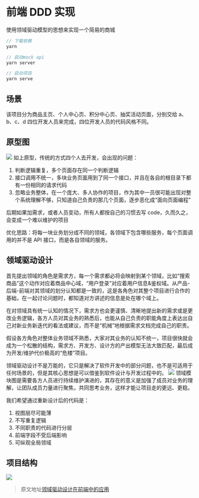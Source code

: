 # 前端 DDD 实现

使用领域驱动模型的思想来实现一个简易的商城

```js
// 下载依赖
yarn

// 启动mock api
yarn server

// 启动项目
yarn serve
```

## 场景

该项目分为商品主页、个人中心页、积分中心页、抽奖活动页面，分别交给 a、b、c、d 四位开发人员来完成，四位开发人员的代码风格不同。

## 原型图

![](https://user-gold-cdn.xitu.io/2019/7/25/16c273cdb8fab0ab?imageView2/0/w/1280/h/960/format/webp/ignore-error/1)
如上原型，传统的方式四个人去开发，会出现的问题：

1. 判断逻辑重复，多个页面存在同一个判断逻辑
2. 接口调用不统一，多块业务页面用到了同一个接口，并且在各自的根目录下都有一份相同的请求代码
3. 忽略业务整体，在一个庞大、多人协作的项目，作为其中一员很可能出现对整个系统理解不够，只知道自己负责的那几个页面，逐步恶化成“面向页面编程”

后期如果加需求，或者人员变动，所有人都按自己的习惯去写 code，久而久之，会变成一个难以维护的项目

优化思路：将每一块业务划分成不同的领域，各领域下包含哪些服务，每个页面调用的并不是 API 接口，而是各自领域的服务。

## 领域驱动设计

首先提出领域的角色是需求方，每一个需求都必将会映射到某个领域，比如“搜索商品”这个动作对应着商品中心域，“用户登录”对应着用户信息&鉴权域。从产品-后端-前端对其领域的划分认知都是一致的，这是各角色对其整个项目进行合作的基础，在一起讨论问题时，都知道对方讲述的信息是处在哪个域上。

在对领域具有统一认知的情况下，需求方也会更谨慎、清晰地提出新的需求或是更改业务逻辑，各方人员对其业务的熟悉后，也能从自己负责的职能角度上表达出自己对新业务新迭代的看法或建议，而不是“机械”地根据需求文档完成自己的职责。

假设各方角色对整体业务领域不熟悉，大家对其业务的认知不统一，项目很快就会成为一个松散的结构，需求方、开发方、设计方的产出模型无法大致匹配，最后成为开发/维护代价极高的“危楼”项目。

领域驱动设计不是万能的，它只是解决了软件开发中的部分问题，也不是可适用于任何场景的，但是其核心思想是可以借鉴到软件设计与开发过程中的。
![](https://user-gold-cdn.xitu.io/2019/7/25/16c273cdbc90d4fc?imageView2/0/w/1280/h/960/format/webp/ignore-error/1)
领域模块图是需要各方人员进行持续维护演进的，其存在的意义是加强了成员对业务的理解，让团队成员力量进行聚焦，共同思考业务，这样才能让项目走的更远、更稳。

我们希望通过重新设计后的代码是：

1. 视图层尽可能薄
2. 不写重复逻辑
3. 不同职责的代码进行分层
4. 前端字段不受后端影响
5. 可纵观全局领域

## 项目结构

![](https://user-gold-cdn.xitu.io/2019/7/25/16c273ce23559170?imageView2/0/w/1280/h/960/format/webp/ignore-error/1)

> 原文地址[领域驱动设计在前端中的应用
> ](https://juejin.im/post/6844903896888918023)
